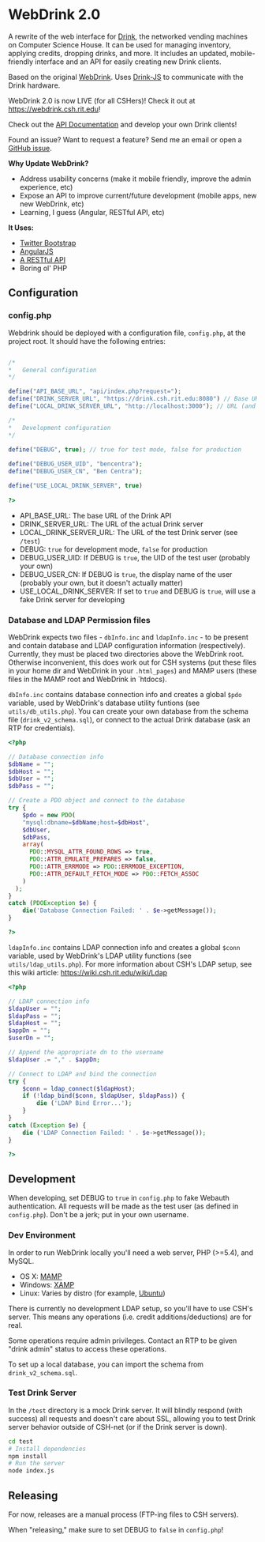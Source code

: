 # WebDrink 2.0

A rewrite of the web interface for [Drink](http://csh.rit.edu/projects.php), the networked vending machines on Computer Science House. It can be used for managing inventory, applying credits, dropping drinks, and more. It includes an updated, mobile-friendly interface and an API for easily creating new Drink clients. 

Based on the original [WebDrink](https://github.com/ComputerScienceHouse/WebDrink). Uses [Drink-JS](https://github.com/ComputerScienceHouse/Drink-JS) to communicate with the Drink hardware.

WebDrink 2.0 is now LIVE (for all CSHers)! Check it out at https://webdrink.csh.rit.edu!

Check out the [API Documentation](docs/API.md) and develop your own Drink clients!

Found an issue? Want to request a feature? Send me an email or open a [GitHub issue](https://github.com/bencentra/WebDrink-2.0/issues).

__Why Update WebDrink?__
* Address usability concerns (make it mobile friendly, improve the admin experience, etc)    
* Expose an API to improve current/future development (mobile apps, new new WebDrink, etc)
* Learning, I guess (Angular, RESTful API, etc)

__It Uses:__
* [Twitter Bootstrap](http://getbootstrap.com/)    
* [AngularJS](http://angularjs.org/)    
* [A RESTful API](http://coreymaynard.com/blog/creating-a-restful-api-with-php/)    
* Boring ol' PHP        

## Configuration

### config.php

Webdrink should be deployed with a configuration file, `config.php`, at the project root. It should have the following entries:

```php

/*
*	General configuration
*/

define("API_BASE_URL", "api/index.php?request="); 
define("DRINK_SERVER_URL", "https://drink.csh.rit.edu:8080") // Base URL for the Drink (websocket) server
define("LOCAL_DRINK_SERVER_URL", "http://localhost:3000"); // URL (and port) of test drink server (see /test directory)

/*
*	Development configuration
*/
  
define("DEBUG", true); // true for test mode, false for production

define("DEBUG_USER_UID", "bencentra");
define("DEBUG_USER_CN", "Ben Centra"); 

define("USE_LOCAL_DRINK_SERVER", true) 
  
?>
```

* API_BASE_URL: The base URL of the Drink API
* DRINK_SERVER_URL: The URL of the actual Drink server
* LOCAL_DRINK_SERVER_URL: The URL of the test Drink server (see `/test`)
* DEBUG: `true` for development mode, `false` for production
* DEBUG_USER_UID: If DEBUG is `true`, the UID of the test user (probably your own)
* DEBUG_USER_CN: If DEBUG is `true`, the display name of the user (probably your own, but it doesn't actually matter)
* USE_LOCAL_DRINK_SERVER: If set to `true` and DEBUG is `true`, will use a fake Drink server for developing

### Database and LDAP Permission files

WebDrink expects two files - `dbInfo.inc` and `ldapInfo.inc` - to be present and contain database and LDAP configuration information (respectively). Currently, they must be placed two directories above the WebDrink root. Otherwise inconvenient, this does work out for CSH systems (put these files in your home dir and WebDrink in your `.html_pages`) and MAMP users (these files in the MAMP root and WebDrink in `htdocs). 

`dbInfo.inc` contains database connection info and creates a global `$pdo` variable, used by WebDrink's database utility funtions (see `utils/db_utils.php`). You can create your own database from the schema file (`drink_v2_schema.sql`), or connect to the actual Drink database (ask an RTP for credentials).

```php
<?php

// Database connection info
$dbName = "";
$dbHost = "";
$dbUser = ""; 
$dbPass = "";

// Create a PDO object and connect to the database
try {
	$pdo = new PDO(
    "mysql:dbname=$dbName;host=$dbHost", 
    $dbUser, 
    $dbPass, 
    array(
      PDO::MYSQL_ATTR_FOUND_ROWS => true, 
      PDO::ATTR_EMULATE_PREPARES => false,
      PDO::ATTR_ERRMODE => PDO::ERRMODE_EXCEPTION,
      PDO::ATTR_DEFAULT_FETCH_MODE => PDO::FETCH_ASSOC
    )
  );
} 
catch (PDOException $e) {
    die('Database Connection Failed: ' . $e->getMessage());
}

?>

```

`ldapInfo.inc` contains LDAP connection info and creates a global `$conn` variable, used by WebDrink's LDAP utility functions (see `utils/ldap_utils.php`). For more information about CSH's LDAP setup, see this wiki article: https://wiki.csh.rit.edu/wiki/Ldap

```php
<?php

// LDAP connection info
$ldapUser = "";
$ldapPass = "";
$ldapHost = "";
$appDn = "";
$userDn = "";

// Append the appropriate dn to the username
$ldapUser .= "," . $appDn;

// Connect to LDAP and bind the connection
try {
	$conn = ldap_connect($ldapHost);
	if (!ldap_bind($conn, $ldapUser, $ldapPass)) {
		die ('LDAP Bind Error...');
	}
}
catch (Exception $e) {
	die ('LDAP Connection Failed: ' . $e->getMessage());
}

?>

```

## Development

When developing, set DEBUG to `true` in `config.php` to fake Webauth authentication. All requests will be made as the test user (as defined in `config.php`). Don't be a jerk; put in your own username.

### Dev Environment

In order to run WebDrink locally you'll need a web server, PHP (>=5.4), and MySQL. 

* OS X: [MAMP](https://www.mamp.info/en/)
* Windows: [XAMP](http://www.wampserver.com/en/)
* Linux: Varies by distro (for example, [Ubuntu](https://help.ubuntu.com/community/ApacheMySQLPHP))

There is currently no development LDAP setup, so you'll have to use CSH's server. This means any operations (i.e. credit additions/deductions) are for real. 

Some operations require admin privileges. Contact an RTP to be given "drink admin" status to access these operations.

To set up a local database, you can import the schema from `drink_v2_schema.sql`.

### Test Drink Server

In the `/test` directory is a mock Drink server. It will blindly respond (with success) all requests and doesn't care about SSL, allowing you to test Drink server behavior outside of CSH-net (or if the Drink server is down).

```bash
cd test
# Install dependencies
npm install
# Run the server
node index.js
```

## Releasing

For now, releases are a manual process (FTP-ing files to CSH servers). 

When "releasing," make sure to set DEBUG to `false` in `config.php`! 